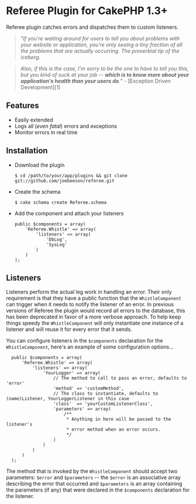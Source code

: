 # Referee Plugin for CakePHP 1.3+

Referee plugin catches errors and dispatches them to custom listeners.

> "*If you're waiting around for users to tell you about problems with your website or application, you're only seeing a tiny fraction of all the problems that are actually occurring. The proverbial tip of the iceberg.*

> *Also, if this is the case, I'm sorry to be the one to have to tell you this, but you kind of suck at your job -- **which is to know more about your application's health than your users do**.*" - [Exception Driven Development][1]

## Features
 * Easily extended
 * Logs all (*even fatal*) errors and exceptions
 * Monitor errors in real time

## Installation

* Download the plugin

      $ cd /path/to/your/app/plugins && git clone git://github.com/joebeeson/referee.git

* Create the schema

      $ cake schema create Referee.schema

* Add the component and attach your listeners

      public $components = array(
          'Referee.Whistle' => array(
              'listeners' => array(
                  'DbLog',
                  'SysLog'
              )
          )
      );

## Listeners

Listeners perform the actual leg work in handling an error. Their only requirement is that they have a public function that the `WhistleComponent` can trigger when it needs to notify the listener of an error. In previous versions of Referee the plugin would record all errors to the database, this has been deprecated in favor of a more verbose approach. To help keep things speedy the `WhistleComponent` will only instantiate one instance of a listener and will reuse it for every error that it sends.

You can configure listeners in the `$components` declaration for the `WhistleComponent`, here's an example of some configuration options...

      public $components = array(
          'Referee.Whistle' => array(
              'listeners' => array(
                  'YourLogger' => array(
                      // The method to call to pass an error, defaults to 'error'
                      'method' => 'customMethod',
                      // The class to instantiate, defaults to (name)Listener, YourLoggerListener in this case
                      'class'  => 'yourCustomListenerClass',
                      'parameters' => array(
                          /**
                           * Anything in here will be passed to the listener's
                           * error method when an error occurs.
                           */
                      )
                  )
              )
          )
      );

The method that is invoked by the `WhistleComponent` should accept two parameters: `$error` and `$parameters` -- the `$error` is an associative array describing the error that occurred and `$parameters` is an array containing the parameters (if any) that were declared in the `$components` declaration for the listener.
